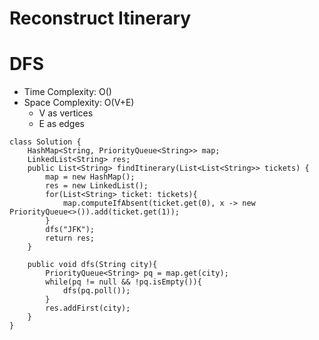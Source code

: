 # Reconstruct Itinerary
# DFS
* Time Complexity: O()
* Space Complexity: O(V+E)
	* V as vertices
    * E as edges
```
class Solution {
    HashMap<String, PriorityQueue<String>> map;
    LinkedList<String> res;
    public List<String> findItinerary(List<List<String>> tickets) {
        map = new HashMap();
        res = new LinkedList();
        for(List<String> ticket: tickets){
            map.computeIfAbsent(ticket.get(0), x -> new PriorityQueue<>()).add(ticket.get(1));
        }
        dfs("JFK");
        return res;
    }
    
    public void dfs(String city){
        PriorityQueue<String> pq = map.get(city); 
        while(pq != null && !pq.isEmpty()){
            dfs(pq.poll());
        }
        res.addFirst(city);
    }
}
```
